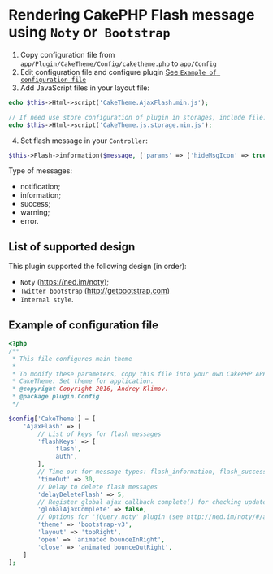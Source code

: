 # Rendering CakePHP Flash message using `Noty` or` Bootstrap`

1. Copy configuration file from `app/Plugin/CakeTheme/Config/caketheme.php` to `app/Config`
2. Edit configuration file and configure plugin [See `Example of configuration file`](#example-of-configuration-file)
3. Add JavaScript files in your layout file:
```php
echo $this->Html->script('CakeTheme.AjaxFlash.min.js');

// If need use store configuration of plugin in storages, include file:
echo $this->Html->script('CakeTheme.js.storage.min.js');
```
4. Set flash message in your `Controller`:
```php
$this->Flash->information($message, ['params' => ['hideMsgIcon' => true]]);
```
Type of messages:
- notification;
- information;
- success;
- warning;
- error.

## List of supported design

This plugin supported the following design (in order):
- `Noty` (https://ned.im/noty);
- `Twitter bootstrap` (http://getbootstrap.com)
- `Internal style`.

## Example of configuration file
```php
<?php
/**
 * This file configures main theme
 *
 * To modify these parameters, copy this file into your own CakePHP APP/Config directory.
 * CakeTheme: Set theme for application.
 * @copyright Copyright 2016, Andrey Klimov.
 * @package plugin.Config
 */

$config['CakeTheme'] = [
    'AjaxFlash' => [
        // List of keys for flash messages
        'flashKeys' => [
            'flash',
            'auth',
        ],
        // Time out for message types: flash_information, flash_success, flash_notification
        'timeOut' => 30,
        // Delay to delete flash messages
        'delayDeleteFlash' => 5,
        // Register global ajax callback complete() for checking update part of page
        'globalAjaxComplete' => false,
        // Options for 'jQuery.noty' plugin (see http://ned.im/noty/#/about or https://github.com/needim/noty)
        'theme' => 'bootstrap-v3',
        'layout' => 'topRight',
        'open' => 'animated bounceInRight',
        'close' => 'animated bounceOutRight',
    ]
];
```